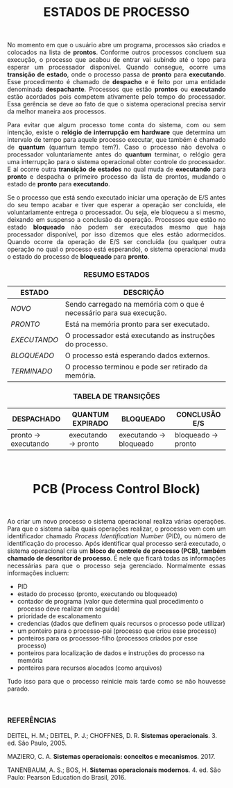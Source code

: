 <h1 align = "center">ESTADOS DE PROCESSO</h1>
<br>


<p align = "justify">No momento em que o usuário abre um programa, processos são criados e colocados na lista de <b>prontos</b>. Conforme outros processos concluem sua execução, o processo que acabou de entrar vai subindo até o topo para esperar um processador disponível. Quando consegue, ocorre uma <b>transição de estado</b>, onde o processo passa de <b>pronto</b> para <b>executando</b>. Esse procedimento é chamado de <b>despacho</b> e é feito por uma entidade denominada <b>despachante</b>. Processos que estão <b>prontos</b> ou <b>executando</b> estão acordados pois competem ativamente pelo tempo do processador. Essa gerência se deve ao fato de que o sistema operacional precisa servir da melhor maneira aos processos.</p>

<p align = "justify">Para evitar que algum processo tome conta do sistema, com ou sem intenção, existe o <b>relógio de interrupção em hardware</b> que determina um intervalo de tempo para aquele processo executar, que também é chamado de <b>quantum</b> (quantum tempo tem?). Caso o processo não devolva o processador voluntariamente antes do <b>quantum</b> terminar, o relógio gera uma interrupção para o sistema operacional obter controle do processador. E aí ocorre outra <b>transição de estados</b> no qual muda de <b>executando</b> para <b>pronto</b> e despacha o primeiro processo da lista de prontos, mudando o estado de <b>pronto</b> para <b>executando</b>.</p>

<p align = "justify">Se o processo que está sendo executado iniciar uma operação de E/S antes do seu tempo acabar e tiver que esperar a operação ser concluída, ele voluntariamente entrega o processador. Ou seja, ele bloqueou a si mesmo, deixando em suspenso a conclusão da operação. Processos que estão no estado <b>bloqueado</b> não podem ser executados mesmo que haja processador disponível, por isso dizemos que eles estão adormecidos. Quando ocorre da operação de E/S ser concluída (ou qualquer outra operação no qual o processo está esperando), o sistema operacional muda o estado do processo de <b>bloqueado</b> para <b>pronto</b>.<p>

<h3 align = "center">RESUMO ESTADOS</h3>

|     ESTADO     | DESCRIÇÃO |
|       -        |     -
| *NOVO*         | Sendo carregado na memória com o que é necessário para sua execução.
| *PRONTO*       | Está na memória pronto para ser executado.
| *EXECUTANDO*   | O processador está executando as instruções do processo.
| *BLOQUEADO*    | O processo está esperando dados externos.
| *TERMINADO*    | O processo terminou e pode ser retirado da memória.

<h3 align = "center">TABELA DE TRANSIÇÕES</h3>

|      DESPACHADO      |   QUANTUM EXPIRADO   |         BLOQUEADO       |    CONCLUSÃO E/S    |
|          -           |           -          |             -           |           -         |
| pronto -> executando | executando -> pronto | executando -> bloqueado | bloqueado -> pronto |

<br>

<h1 align = "center">PCB (Process Control Block)</h1>
<br>

<p align = "justify">Ao criar um novo processo o sistema operacional realiza várias operações. Para que o sistema saiba quais operações realizar, o processo vem com um identificador chamado <i>Process Identification Number</i> (PID), ou número de identificação do processo. Após identificar qual processo será executado, o sistema operacional cria um <b>bloco de controle de processo (PCB), também chamado de descritor de processo</b>. É nele que ficará todas as informações necessárias para que o processo seja gerenciado. Normalmente essas informações incluem: </p>

- PID
- estado do processo (pronto, executando ou bloqueado)
- contador de programa (valor que determina qual procedimento o processo deve realizar em seguida)
- prioridade de escalonamento
- credencias (dados que definem quais recursos o processo pode utilizar)
- um ponteiro para o processo-pai (processo que criou esse processo)
- ponteiros para os processos-filho (processos criados por esse processo)
- ponteiros para localização de dados e instruções do processo na memória
- ponteiros para recursos alocados (como arquivos)

<p align = "justify">Tudo isso para que o processo reinicie mais tarde como se não houvesse parado.</p>

<br>

### REFERÊNCIAS

DEITEL, H. M.; DEITEL, P. J.; CHOFFNES, D. R. <b>Sistemas operacionais</b>. 3. ed. São Paulo, 2005.

MAZIERO, C. A. <b>Sistemas operacionais: conceitos e mecanismos</b>. 2017.

TANENBAUM, A. S.; BOS, H. <b>Sistemas operacionais modernos</b>. 4. ed. São Paulo: Pearson Education do Brasil, 2016. 
